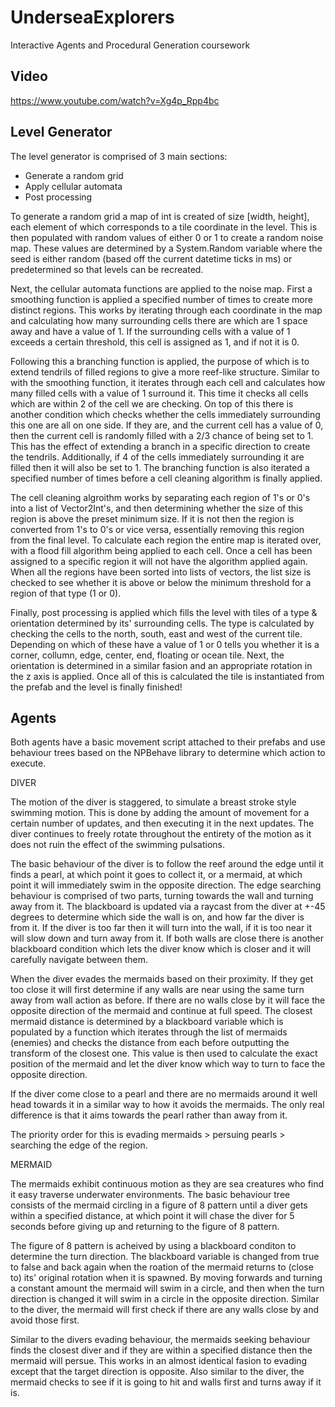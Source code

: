 # UnderseaExplorers
Interactive Agents and Procedural Generation coursework

## Video

https://www.youtube.com/watch?v=Xg4p_Rpp4bc

## Level Generator

The level generator is comprised of 3 main sections:

- Generate a random grid
- Apply cellular automata
- Post processing

To generate a random grid a map of int is created of size [width, height], each element of which corresponds to a 
tile coordinate in the level. This is then populated with random values of either 0 or 1 to create a random noise 
map. These values are determined by a System.Random variable where the seed is either random (based off the 
current datetime ticks in ms) or predetermined so that levels can be recreated.

Next, the cellular automata functions are applied to the noise map. First a smoothing function is applied a 
specified number of times to create more distinct regions. This works by iterating through each coordinate in the 
map and calculating how many surrounding cells there are which are 1 space away and have a value of 1. If the 
surrounding cells with a value of 1 exceeds a certain threshold, this cell is assigned as 1, and if not it is 0. 

Following this a branching function is applied, the purpose of which is to extend tendrils of filled regions to 
give a more reef-like structure. Similar to with the smoothing function, it iterates through each cell and 
calculates how many filled cells with a value of 1 surround it. This time it checks all cells which are within 2 
of the cell we are checking. On top of this there is another condition which checks whether the cells immediately
surrounding this one are all on one side. If they are, and the current cell has a value of 0, then the current 
cell is randomly filled with a 2/3 chance of being set to 1. This has the effect of extending a branch in a 
specific direction to create the tendrils. Additionally, if 4 of the cells immediately surrounding it are filled
then it will also be set to 1. The branching function is also iterated a specified number of times before a cell
cleaning algorithm is finally applied.

The cell cleaning algroithm works by separating each region of 1's or 0's into a list of Vector2Int's, and then
determining whether the size of this region is above the preset minimum size. If it is not then the region is 
converted from 1's to 0's or vice versa, essentially removing this region from the final level. To calculate 
each region the entire map is iterated over, with a flood fill algorithm being applied to each cell. Once a cell
has been assigned to a specific region it will not have the algorithm applied again. When all the regions have 
been sorted into lists of vectors, the list size is checked to see whether it is above or below the minimum 
threshold for a region of that type (1 or 0).

Finally, post processing is applied which fills the level with tiles of a type & orientation determined by its' 
surrounding cells. The type is calculated by checking the cells to the north, south, east and west of the 
current tile. Depending on which of these have a value of 1 or 0 tells you whether it is a corner, collumn, edge,
center, end, floating or ocean tile. Next, the orientation is determined in a similar fasion and an appropriate 
rotation in the z axis is applied. Once all of this is calculated the tile is instantiated from the prefab and 
the level is finally finished!

## Agents

Both agents have a basic movement script attached to their prefabs and use behaviour trees based on the NPBehave
library to determine which action to execute.

DIVER

The motion of the diver is staggered, to simulate a breast stroke style swimming motion. This is done by adding
the amount of movement for a certain number of updates, and then executing it in the next updates. The diver 
continues to freely rotate throughout the entirety of the motion as it does not ruin the effect of the swimming
pulsations. 

The basic behaviour of the diver is to follow the reef around the edge until it finds a pearl, at which point it 
goes to collect it, or a mermaid, at which point it will immediately swim in the opposite direction. The edge 
searching behaviour is comprised of two parts, turning towards the wall and turning away from it. The blackboard is 
updated via a raycast from the diver at +-45 degrees to determine which side the wall is on, and how far the diver 
is from it. If the diver is too far then it will turn into the wall, if it is too near it will slow down and turn 
away from it. If both walls are close there is another blackboard condition which lets the diver know which is 
closer and it will carefully navigate between them.

When the diver evades the mermaids based on their proximity. If they get too close it will first determine if any
walls are near using the same turn away from wall action as before. If there are no walls close by it will face 
the opposite direction of the mermaid and continue at full speed. The closest mermaid distance is determined by a
blackboard variable which is populated by a function which iterates through the list of mermaids (enemies) and 
checks the distance from each before outputting the transform of the closest one. This value is then used to 
calculate the exact position of the mermaid and let the diver know which way to turn to face the opposite direction.

If the diver come close to a pearl and there are no mermaids around it well head towards it in a similar way to how
it avoids the mermaids. The only real difference is that it aims towards the pearl rather than away from it.

The priority order for this is evading mermaids > persuing pearls > searching the edge of the region.

MERMAID

The mermaids exhibit continuous motion as they are sea creatures who find it easy traverse underwater environments.
The basic behaviour tree consists of the mermaid circling in a figure of 8 pattern until a diver gets within a 
specified distance, at which point it will chase the diver for 5 seconds before giving up and returning to the 
figure of 8 pattern.

The figure of 8 pattern is acheived by using a blackboard conditon to determine the turn direction. The blackboard
variable is changed from true to false and back again when the roation of the mermaid returns to (close to) its'
original rotation when it is spawned. By moving forwards and turning a constant amount the mermaid will swim in a
circle, and then when the turn direction is changed it will swim in a circle in the opposite direction. Similar to
the diver, the mermaid will first check if there are any walls close by and avoid those first.

Similar to the divers evading behaviour, the mermaids seeking behaviour finds the closest diver and if they are within
a specified distance then the mermaid will persue. This works in an almost identical fasion to evading except that the 
target direction is opposite. Also similar to the diver, the mermaid checks to see if it is going to hit and walls first
and turns away if it is.
